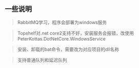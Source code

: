 ## 一些说明

> RabbitMQ学习，程序会部署为windows服务

> Topshelf对.net core2支持不好，安装服务会报错，改使用PeterKottas.DotNetCore.WindowsService

> 安装、卸载的bat命令，需要改为对应项目的dll名称

> 支持普通队列和延迟队列